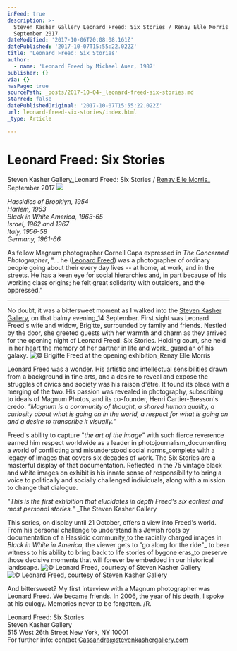 ```yaml
---
inFeed: true
description: >-
  Steven Kasher Gallery_Leonard Freed: Six Stories / Renay Elle Morris_
  September 2017
dateModified: '2017-10-06T20:08:08.161Z'
datePublished: '2017-10-07T15:55:22.022Z'
title: 'Leonard Freed: Six Stories'
author:
  - name: 'Leonard Freed by Michael Auer, 1987'
publisher: {}
via: {}
hasPage: true
sourcePath: _posts/2017-10-04-_leonard-freed-six-stories.md
starred: false
datePublishedOriginal: '2017-10-07T15:55:22.022Z'
url: leonard-freed-six-stories/index.html
_type: Article

---
```

# Leonard Freed: Six Stories

Steven Kasher Gallery\_Leonard Freed: Six Stories / [Renay Elle Morris][0]\_ September 2017
![](https://the-grid-user-content.s3-us-west-2.amazonaws.com/ef2ce1ab-a72f-4e2f-9fef-a82b6b6a48e8.jpg)

_Hassidics of Brooklyn, 1954_  
_Harlem, 1963_  
_Black in White America, 1963-65_  
_Israel, 1962 and 1967_  
_Italy, 1956-58_  
_Germany, 1961-66_

As fellow Magnum photographer Cornell Capa expressed in _The Concerned Photographer_, "... he ([Leonard Freed][1]) was a photographer of ordinary people going about their every day lives -- at home, at work, and in the streets. He has a keen eye for social hierarchies and, in part because of his working class origins; he felt great solidarity with outsiders, and the oppressed."

---

No doubt, it was a bittersweet moment as I walked into the [Steven Kasher Gallery][2], on that balmy evening\_14 September. First sight was Leonard Freed's wife and widow, Brigitte, surrounded by family and friends. Nestled by the door, she greeted guests with her warmth and charm as they arrived for the opening night of Leonard Freed: Six Stories. Holding court, she held in her heart the memory of her partner in life and work\_ guardian of his galaxy.
![© Brigitte Freed at the opening exhibition_Renay Elle Morris ](https://the-grid-user-content.s3-us-west-2.amazonaws.com/7eee3659-381d-44dc-a36d-75b63a8c5b95.png)

Leonard Freed was a wonder. His artistic and intellectual sensibilities drawn from a background in fine arts, and a desire to reveal and expose the struggles of civics and society was his raison d'être. It found its place with a merging of the two. His passion was revealed in photography, subscribing to ideals of Magnum Photos, and its co-founder, Henri Cartier-Bresson's credo. _"Magnum is a community of thought, a shared human quality, a curiosity about what is going on in the world, a respect for what is going on and a desire to transcribe it visually."_

Freed's ability to capture "_the art of the image"_ with such fierce reverence earned him respect worldwide as a leader in photojournalism\_documenting a world of conflicting and misunderstood social norms\_complete with a legacy of images that covers six decades of work. The Six Stories are a masterful display of that documentation. Reflected in the 75 vintage black and white images on exhibit is his innate sense of responsibility to bring a voice to politically and socially challenged individuals, along with a mission to change that dialogue.

"_This is the first exhibition that elucidates in depth Freed's six earliest and most personal stories._" \_The Steven Kasher Gallery

This series, on display until 21 October, offers a view into Freed's world. From his personal challenge to understand his Jewish roots by documentation of a Hassidic community\_to the racially charged images in _Black in White in America_, the viewer gets to "go along for the ride"\_ to bear witness to his ability to bring back to life stories of bygone eras\_to preserve those decisive moments that will forever be embedded in our historical landscape.
![© Leonard Freed, courtesy of Steven Kasher Gallery](https://the-grid-user-content.s3-us-west-2.amazonaws.com/9b9c7dea-c75e-466c-9ad6-14bbbd153a87.png)
![© Leonard Freed, courtesy of Steven Kasher Gallery](https://s3-us-west-2.amazonaws.com/the-grid-img/p/9a5db35660da44aab878cd24cf1372140efce238.png)

And bittersweet? My first interview with a Magnum photographer was Leonard Freed. We became friends. In 2006, the year of his death, I spoke at his eulogy. Memories never to be forgotten. /R.

Leonard Freed: Six Stories  
Steven Kasher Gallery  
515 West 26th Street New York, NY 10001  
For further info: contact Cassandra@stevenkashergallery.com

[0]: http://arstler.com/renay-elle-morris/
[1]: http://mastersofphotography.blogspot.com/2014/08/leonard-freed.html
[2]: http://www.stevenkasher.com/